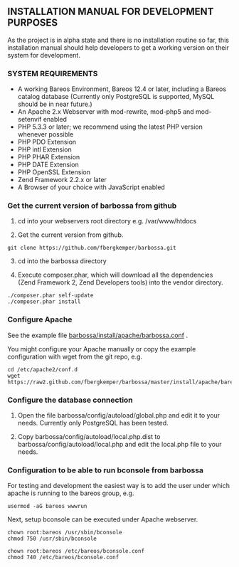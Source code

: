 ## INSTALLATION MANUAL FOR DEVELOPMENT PURPOSES

As the project is in alpha state and there is no installation routine so far, 
this installation manual should help developers to get a working version on 
their system for development.

### SYSTEM REQUIREMENTS

* A working Bareos Environment, Bareos 12.4 or later, including a Bareos catalog database (Currently only PostgreSQL is supported, MySQL should be in near future.)
* An Apache 2.x Webserver with mod-rewrite, mod-php5 and mod-setenvif enabled
* PHP 5.3.3 or later; we recommend using the latest PHP version whenever possible
* PHP PDO Extension
* PHP intl Extension
* PHP PHAR Extension
* PHP DATE Extension
* PHP OpenSSL Extension
* Zend Framework 2.2.x or later
* A Browser of your choice with JavaScript enabled

### Get the current version of barbossa from github

1. cd into your webservers root directory e.g. /var/www/htdocs

2. Get the current version from github.

```
git clone https://github.com/fbergkemper/barbossa.git
```

3. cd into the barbossa directory

4. Execute composer.phar, which will download all the dependencies (Zend Framework 2, Zend Developers tools) into the vendor directory.

```
./composer.phar self-update
./composer.phar install
```
### Configure Apache

See the example file [barbossa/install/apache/barbossa.conf](https://github.com/fbergkemper/barbossa/blob/master/install/apache/bareos.conf) .

You might configure your Apache manually or copy the example configuration with wget from the git repo, e.g.

```
cd /etc/apache2/conf.d
wget https://raw2.github.com/fbergkemper/barbossa/master/install/apache/bareos.conf 
```

### Configure the database connection

1. Open the file barbossa/config/autoload/global.php and edit it to your needs. Currently only PostgreSQL has been tested.

2. Copy barbossa/config/autoload/local.php.dist to barbossa/config/autoload/local.php and edit the local.php file to your needs.

### Configuration to be able to run bconsole from barbossa

For testing and development the easiest way is to add the user under which apache is running to the bareos group, e.g.

```
usermod -aG bareos wwwrun
```

Next, setup bconsole can be executed under Apache webserver.

```
chown root:bareos /usr/sbin/bconsole
chmod 750 /usr/sbin/bconsole

chown root:bareos /etc/bareos/bconsole.conf
chmod 740 /etc/bareos/bconsole.conf
```

